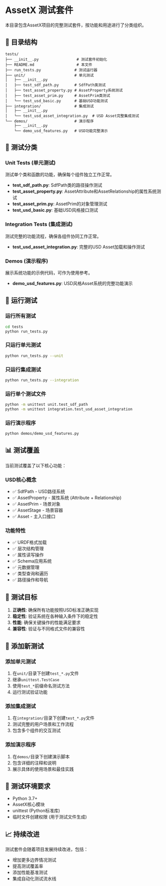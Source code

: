 # AssetX 测试套件

本目录包含AssetX项目的完整测试套件，按功能和用途进行了分类组织。

## 📁 目录结构

```
tests/
├── __init__.py                 # 测试套件初始化
├── README.md                   # 本文件
├── run_tests.py               # 测试运行器
├── unit/                      # 单元测试
│   ├── __init__.py
│   ├── test_sdf_path.py       # SdfPath类测试
│   ├── test_asset_property.py # AssetProperty系统测试
│   ├── test_asset_prim.py     # AssetPrim类测试
│   └── test_usd_basic.py      # 基础USD功能测试
├── integration/               # 集成测试
│   ├── __init__.py
│   └── test_usd_asset_integration.py  # USD Asset完整集成测试
└── demos/                     # 演示程序
    ├── __init__.py
    └── demo_usd_features.py   # USD功能完整演示
```

## 🧪 测试分类

### Unit Tests (单元测试)
测试单个类和函数的功能，确保每个组件独立工作正常。

- **test_sdf_path.py**: SdfPath类的路径操作测试
- **test_asset_property.py**: AssetAttribute和AssetRelationship的属性系统测试
- **test_asset_prim.py**: AssetPrim的对象管理测试
- **test_usd_basic.py**: 基础USD风格接口测试

### Integration Tests (集成测试)
测试完整的功能流程，确保各组件协同工作正常。

- **test_usd_asset_integration.py**: 完整的USD Asset加载和操作测试

### Demos (演示程序)
展示系统功能的示例代码，可作为使用参考。

- **demo_usd_features.py**: USD风格Asset系统的完整功能演示

## 🚀 运行测试

### 运行所有测试
```bash
cd tests
python run_tests.py
```

### 只运行单元测试
```bash
python run_tests.py --unit
```

### 只运行集成测试
```bash
python run_tests.py --integration
```

### 运行单个测试文件
```bash
python -m unittest unit.test_sdf_path
python -m unittest integration.test_usd_asset_integration
```

### 运行演示程序
```bash
python demos/demo_usd_features.py
```

## 📊 测试覆盖

当前测试覆盖了以下核心功能：

### USD核心概念
- ✅ SdfPath - USD路径系统
- ✅ AssetProperty - 属性系统 (Attribute + Relationship)
- ✅ AssetPrim - 场景对象
- ✅ AssetStage - 场景容器
- ✅ Asset - 主入口接口

### 功能特性
- ✅ URDF格式加载
- ✅ 层次结构管理
- ✅ 属性读写操作
- ✅ Schema应用系统
- ✅ 元数据管理
- ✅ 类型查询和遍历
- ✅ 路径操作和导航

## 🎯 测试目标

1. **正确性**: 确保所有功能按照USD标准正确实现
2. **稳定性**: 验证系统在各种输入条件下的稳定性
3. **性能**: 确保关键操作的性能满足要求
4. **兼容性**: 验证与不同格式文件的兼容性

## 📝 添加新测试

### 添加单元测试
1. 在`unit/`目录下创建`test_*.py`文件
2. 继承`unittest.TestCase`
3. 使用`test_*`前缀命名测试方法
4. 运行测试验证功能

### 添加集成测试
1. 在`integration/`目录下创建`test_*.py`文件
2. 测试完整的用户场景和工作流程
3. 包含多个组件的交互测试

### 添加演示程序
1. 在`demos/`目录下创建演示脚本
2. 包含详细的注释和说明
3. 展示具体的使用场景和最佳实践

## 🔧 测试环境要求

- Python 3.7+
- AssetX核心模块
- unittest (Python标准库)
- 临时文件创建权限 (用于测试文件生成)

## 📈 持续改进

测试套件会随着项目发展持续改进，包括：
- 增加更多边界情况测试
- 提高测试覆盖率
- 添加性能基准测试
- 集成自动化测试流水线
